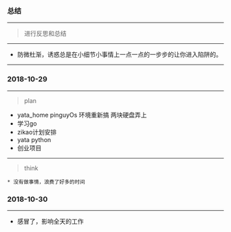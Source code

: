 ### 总结
---
> 进行反思和总结
---

* 防微杜渐，诱惑总是在小细节小事情上一点一点的一步步的让你进入陷阱的。

---
### 2018-10-29
---
> plan

* yata_home pinguyOs 环境重新搞 两块硬盘弄上
* 学习go
* zikao计划安排
* yata python
* 创业项目
---
> think

```
* 没有做事情，浪费了好多的时间
```

### 2018-10-30
---
* 感冒了，影响全天的工作
